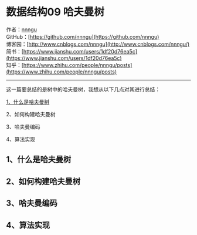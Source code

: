 # 数据结构09 哈夫曼树
作者：[nnngu](https://github.com/nnngu)  
GitHub：[https://github.com/nnngu](https://github.com/nnngu)  
博客园：[http://www.cnblogs.com/nnngu](http://www.cnblogs.com/nnngu/)  
简书：[https://www.jianshu.com/users/1df20d76ea5c](https://www.jianshu.com/users/1df20d76ea5c)  
知乎：[https://www.zhihu.com/people/nnngu/posts](https://www.zhihu.com/people/nnngu/posts)  

---

这一篇要总结的是树中的哈夫曼树，我想从以下几点对其进行总结：

[1、什么是哈夫曼树](#1、什么是哈夫曼树)

2、如何构建哈夫曼树

3、哈夫曼编码

4、算法实现

## 1、什么是哈夫曼树 ##

## 2、如何构建哈夫曼树

## 3、哈夫曼编码

## 4、算法实现
